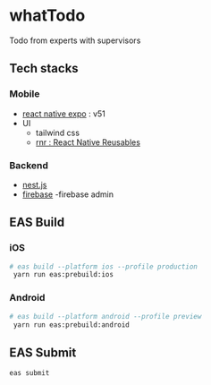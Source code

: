 # whatTodo

Todo from experts with supervisors

## Tech stacks

### Mobile

- [react native expo](https://expo.dev/) : v51
- UI
  - tailwind css
  - [rnr : React Native Reusables](https://rnr-docs.vercel.app/getting-started/introduction/)

### Backend

- [nest.js](https://nestjs.com/)
- [firebase](https://firebase.google.com/)
  -firebase admin

## EAS Build

### iOS

```bash
# eas build --platform ios --profile production
 yarn run eas:prebuild:ios
```

### Android

```bash
# eas build --platform android --profile preview
 yarn run eas:prebuild:android
```

## EAS Submit

```bash
eas submit
```
